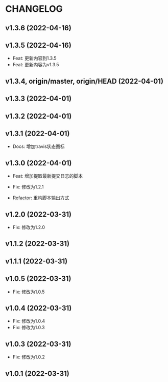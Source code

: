 # CHANGELOG


## v1.3.6 (2022-04-16)

## v1.3.5 (2022-04-16)

- Feat: 更新内容到1.3.5
- Feat: 更新内容为v1.3.5

## v1.3.4, origin/master, origin/HEAD (2022-04-01)

## v1.3.3 (2022-04-01)

## v1.3.2 (2022-04-01)

## v1.3.1 (2022-04-01)

- Docs: 增加travis状态图标

## v1.3.0 (2022-04-01)

- Feat: 增加提取最新提交日志的脚本

- Fix: 修改为1.2.1

- Refactor: 重构脚本输出方式

## v1.2.0 (2022-03-31)

- Fix: 修改为1.2.0

## v1.1.2 (2022-03-31)

## v1.1.1 (2022-03-31)

## v1.0.5 (2022-03-31)

- Fix: 修改为1.0.5

## v1.0.4 (2022-03-31)

- Fix: 修改为1.0.4
- Fix: 修改为1.0.3

## v1.0.3 (2022-03-31)

- Fix: 修改为1.0.2

## v1.0.1 (2022-03-31)
